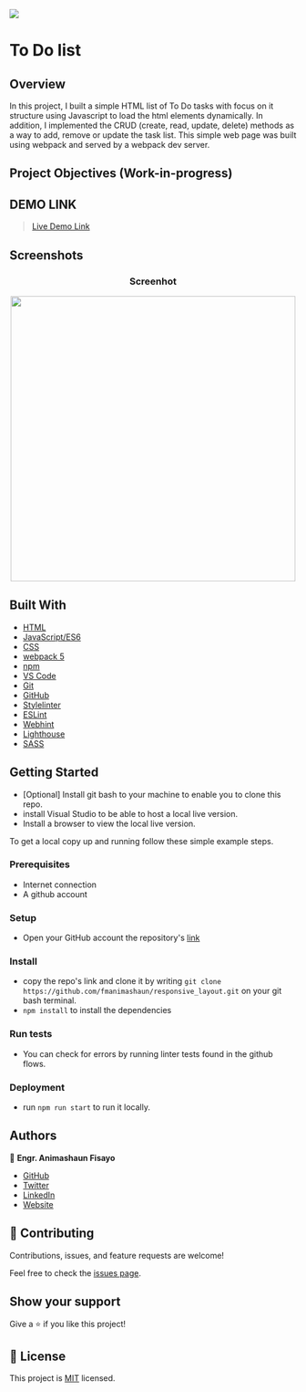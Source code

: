 ![](https://img.shields.io/badge/fmanimashaun-green)

# To Do list

## Overview

In this project, I built a simple HTML list of To Do tasks with focus on it structure using Javascript to load the html elements dynamically. In  addition, I implemented the CRUD (create, read, update, delete) methods as a way to add, remove or update the task list. This simple web page was built using webpack and served by a webpack dev server.

## Project Objectives (Work-in-progress)


## DEMO LINK

> [Live Demo Link](#)

## Screenshots

<h3 align="center">Screenhot</h3>
<p align="center">
  <img width="500" src="screenshot/demo.png">
</P>

## Built With

- [HTML](https://developer.mozilla.org/en-US/docs/Web/HTML)
- [JavaScript/ES6](https://262.ecma-international.org/6.0/)
- [CSS](https://developer.mozilla.org/en-US/docs/Web/CSS)
- [webpack 5](https://webpack.js.org/)
- [npm](https://www.npmjs.com/)
- [VS Code](https://code.visualstudio.com/)
- [Git](https://git-scm.com/)
- [GitHub](https://github.com)
- [Stylelinter](https://stylelint.io/)
- [ESLint](https://eslint.org/)
- [Webhint](https://webhint.io/)
- [Lighthouse](https://ethcar.github.io/lighthouse/)
- [SASS](https://sass-lang.com/)


## Getting Started

- [Optional] Install git bash to your machine to enable you to clone this repo.
- install Visual Studio to be able to host a local live version.
- Install a browser to view the local live version.

To get a local copy up and running follow these simple example steps.

### Prerequisites

- Internet connection
- A github account

### Setup

- Open your GitHub account the repository's [link](https://github.com/fmanimashaun/To-do-List)

### Install

- copy the repo's link and clone it by writing `git clone https://github.com/fmanimashaun/responsive_layout.git` on your git bash terminal.
- `npm install` to install the dependencies

### Run tests

- You can check for errors by running linter tests found in the github flows.

### Deployment

- run `npm run start` to run it locally.

## Authors

👤 **Engr. Animashaun Fisayo**

- [GitHub](https://github.com/fmanimashaun)
- [Twitter](https://twitter.com/fmanimashaun)
- [LinkedIn](https://www.linkedin.com/in/fmanimashaun/)
- [Website](https://fmanimashaun.com)

## 🤝 Contributing

Contributions, issues, and feature requests are welcome!

Feel free to check the [issues page](../../issues/).

## Show your support

Give a ⭐️ if you like this project!

## 📝 License

This project is [MIT](./LICENSE) licensed.
